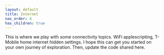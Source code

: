 ```yaml
---
layout: default
title: Internet
nav_order: 4
has_children: true
---
```


This is where we play with some connectivity topics. WiFi applescripting, T-Mobile home internet hidden settings. I hope this can get you started on your own journey of exploration. Then, update the code shared here.

